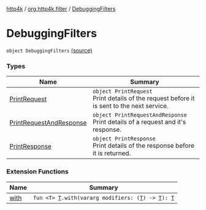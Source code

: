 [http4k](../../index.md) / [org.http4k.filter](../index.md) / [DebuggingFilters](./index.md)

# DebuggingFilters

`object DebuggingFilters` [(source)](https://github.com/http4k/http4k/blob/master/http4k-core/src/main/kotlin/org/http4k/filter/DebuggingFilters.kt#L9)

### Types

| Name | Summary |
|---|---|
| [PrintRequest](-print-request/index.md) | `object PrintRequest`<br>Print details of the request before it is sent to the next service. |
| [PrintRequestAndResponse](-print-request-and-response/index.md) | `object PrintRequestAndResponse`<br>Print details of a request and it's response. |
| [PrintResponse](-print-response/index.md) | `object PrintResponse`<br>Print details of the response before it is returned. |

### Extension Functions

| Name | Summary |
|---|---|
| [with](../../org.http4k.core/with.md) | `fun <T> `[`T`](../../org.http4k.core/with.md#T)`.with(vararg modifiers: (`[`T`](../../org.http4k.core/with.md#T)`) -> `[`T`](../../org.http4k.core/with.md#T)`): `[`T`](../../org.http4k.core/with.md#T) |
